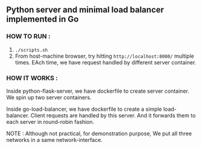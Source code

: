 ## Python server and minimal load balancer implemented in Go


### HOW TO RUN : 
1. `./scripts.sh` 
2. From host-machine browser, try hitting `http://localhost:8000/` multiple times. EAch time, we have request handled by different server container.


### HOW IT WORKS : 
Inside python-flask-server, we have dockerfile to create server container.
We spin up two server containers. 

Inside go-load-balancer, we have dockerfile to create a simple load-balancer.
Client requests are handled by this server. And it forwards them to each server in round-robin fashion.   

NOTE : Although not practical, for demonstration purpose, We put all three networks in a same network-interface.